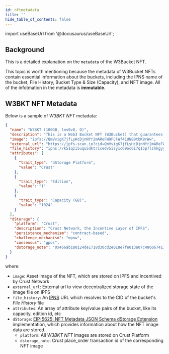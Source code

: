 ```yaml
---
id: nftmetadata
title: ''
hide_table_of_contents: false
---
```


import useBaseUrl from '@docusaurus/useBaseUrl';

## Background  

This is a detailed explanation on the `metadata` of the W3Bucket NFT.  

This topic is worth mentioning because the metadata of W3Bucket NFTs contain essential information about the buckets, including the IPNS name of the bucket, File History, Bucket Type & Size (Capacity), and NFT image. All of the infotmation in the metadata is **immutable**.

## W3BKT NFT Metadata

Below is a sample of *W3BKT NFT* metadata:

```json
{
  "name": "W3BKT (100GB, lnv0v8, O)",
  "description": "This is a Web3 Bucket NFT (W3Bucket) that guarantees decentralized, immutable and timeless file storage by Crust Cloud.\n\n**W3Bucket Type**: Original\n\n**W3Bucket Size**: 100GB\n\n**W3Bucket IPNS**: k51qzi5uqu5dlvj2baxnqndepeb86cbk3ng7n3i46uzyxzyqj2xjonzllnv0v8",
  "image": "ipfs://QmVvigK7jfLyHcDjnNYr2mAReFW9FCFWf41UNB9tbK8rWw",
  "external_url": "https://ipfs-scan.io?cid=QmVvigK7jfLyHcDjnNYr2mAReFW9FCFWf41UNB9tbK8rWw",
  "file_history": "ipns://k51qzi5uqu5dktricedv5isy1c69oc6i7q15p7lzhkgyyarkdgz350emmvwnwa",
  "attributes": [
    {
      "trait_type": "dStorage Platform", 
      "value": "Crust"
    },
    {
      "trait_type": "Edition", 
      "value": "1"
    },
    {
      "trait_type": "Capacity (GB)", 
      "value": "1024"
    }
  ],
  "dStorage": {
    "platform": "Crust",
    "description": "Crust Network, the Incentive Layer of IPFS",
    "persistence_mechanism": "contract-based",
    "challenge_mechanism": "mpow",
    "consensus": "gpos",
    "dstorage_note": "0x466ab180124de1718d30cd2e018e7fe013a07c4860674110ccd13e97eb31ae16"
  }
}
```

where:

- `image`: Asset image of the NFT, which are stored on IPFS and incentived by Crust Network
- `external_url`: External url to view decentralized storage state of the image file on IPFS
- `file_history`: An [IPNS](https://docs.ipfs.tech/concepts/ipns) URL which resolves to the CID of the bucket's *File History* file
- `attributes`: An array of attribute key/value pairs of the bucket, like its capacity, edition id, etc
- `dStorage`: [EIP-5625: NFT Metadata JSON Schema dStorage Extension](https://eips.ethereum.org/EIPS/eip-5625) implementation, which provides information about how the NFT image data are stored.
  - `platform`: All *W3BKT NFT* images are stored on Crust Platform
  - `dstorage_note`: Crust place_order transaction id of the corresponding NFT image



